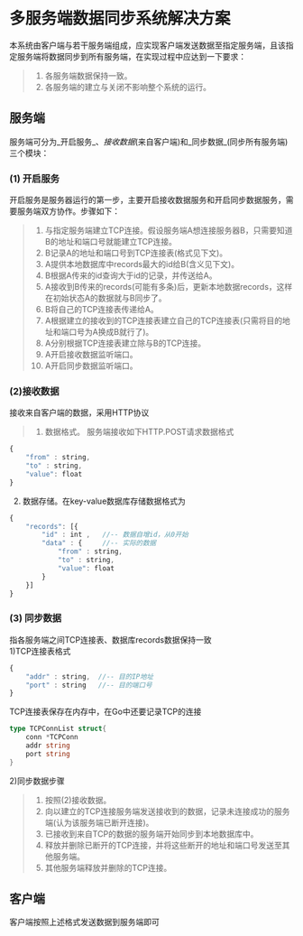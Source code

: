 # 多服务端数据同步系统解决方案
本系统由客户端与若干服务端组成，应实现客户端发送数据至指定服务端，且该指定服务端将数据同步到所有服务端，在实现过程中应达到一下要求：
 >1. 各服务端数据保持一致。
 >2. 各服务端的建立与关闭不影响整个系统的运行。

## 服务端
服务端可分为_开启服务_、_接收数据_(来自客户端)和_同步数据_(同步所有服务端)三个模块：
### (1) 开启服务
开启服务是服务器运行的第一步，主要开启接收数据服务和开启同步数据服务，需要服务端双方协作。步骤如下：
>1. 与指定服务端建立TCP连接。假设服务端A想连接服务器B，只需要知道B的地址和端口号就能建立TCP连接。
>2. B记录A的地址和端口号到TCP连接表(格式见下文)。
>3. A提供本地数据库中records最大的id给B(含义见下文)。
>4. B根据A传来的id查询大于id的记录，并传送给A。
>5. A接收到B传来的records(可能有多条)后，更新本地数据records，这样在初始状态A的数据就与B同步了。
>6. B将自己的TCP连接表传递给A。
>7. A根据建立的接收到的TCP连接表建立自己的TCP连接表(只需将目的地址和端口号为A换成B就行了)。
>8. A分别根据TCP连接表建立除与B的TCP连接。
>9. A开启接收数据监听端口。
>10. A开启同步数据监听端口。

### (2)接收数据
接收来自客户端的数据，采用HTTP协议
>1) 数据格式。
服务端接收如下HTTP.POST请求数据格式
```js
{
	"from" : string,
	"to" : string,
	"value": float
}
```
2) 数据存储。在key-value数据库存储数据格式为
```js
{
	"records": [{
		"id" : int ,   //-- 数据自增id，从0开始
		"data" : {     //-- 实际的数据
			"from" : string,
			"to" : string,
			"value": float
		}
	}]
}
```

### (3) 同步数据
指各服务端之间TCP连接表、数据库records数据保持一致<br>
1)TCP连接表格式
```js
{
	"addr" : string,  //-- 目的IP地址
	"port" : string   //-- 目的端口号
}
```
TCP连接表保存在内存中，在Go中还要记录TCP的连接
```go
type TCPConnList struct{
	conn *TCPConn
	addr string
	port string
}
```
2)同步数据步骤
>1. 按照(2)接收数据。
>2. 向以建立的TCP连接服务端发送接收到的数据，记录未连接成功的服务端(认为该服务端已断开连接)。
>3. 已接收到来自TCP的数据的服务端开始同步到本地数据库中。
>4. 释放并删除已断开的TCP连接，并将这些断开的地址和端口号发送至其他服务端。
>5. 其他服务端释放并删除的TCP连接。


## 客户端
客户端按照上述格式发送数据到服务端即可

